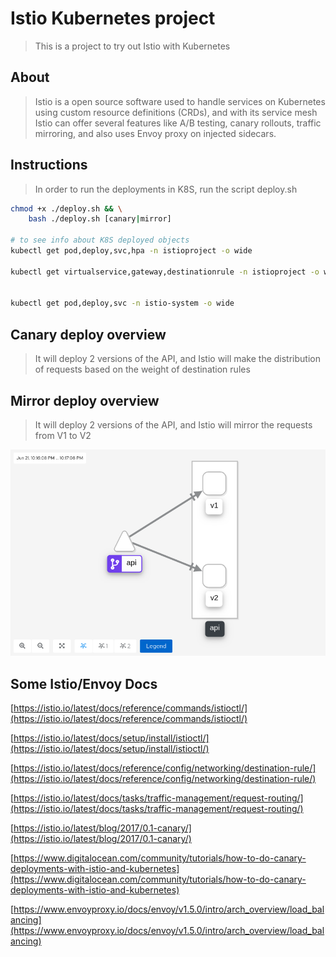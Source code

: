 # Istio Kubernetes project

> This is a project to try out Istio with Kubernetes

## About

> Istio is a open source software used to handle services on Kubernetes using custom resource definitions (CRDs), and with its service mesh Istio can offer several features like A/B testing, canary rollouts, traffic mirroring, and also uses Envoy proxy on injected sidecars.

## Instructions

> In order to run the deployments in K8S, run the script deploy.sh

```bash
chmod +x ./deploy.sh && \
    bash ./deploy.sh [canary|mirror]

# to see info about K8S deployed objects
kubectl get pod,deploy,svc,hpa -n istioproject -o wide

kubectl get virtualservice,gateway,destinationrule -n istioproject -o wide


kubectl get pod,deploy,svc -n istio-system -o wide
```

## Canary deploy overview

> It will deploy 2 versions of the API, and Istio will make the distribution of requests based on the weight of destination rules

## Mirror deploy overview

> It will deploy 2 versions of the API, and Istio will mirror the requests from V1 to V2

![Architecture](https://raw.githubusercontent.com/julio-cesar-development/istio-k8s-project/master/canary-deploy.png)

## Some Istio/Envoy Docs

[https://istio.io/latest/docs/reference/commands/istioctl/](https://istio.io/latest/docs/reference/commands/istioctl/)

[https://istio.io/latest/docs/setup/install/istioctl/](https://istio.io/latest/docs/setup/install/istioctl/)

[https://istio.io/latest/docs/reference/config/networking/destination-rule/](https://istio.io/latest/docs/reference/config/networking/destination-rule/)

[https://istio.io/latest/docs/tasks/traffic-management/request-routing/](https://istio.io/latest/docs/tasks/traffic-management/request-routing/)

[https://istio.io/latest/blog/2017/0.1-canary/](https://istio.io/latest/blog/2017/0.1-canary/)

[https://www.digitalocean.com/community/tutorials/how-to-do-canary-deployments-with-istio-and-kubernetes](https://www.digitalocean.com/community/tutorials/how-to-do-canary-deployments-with-istio-and-kubernetes)

[https://www.envoyproxy.io/docs/envoy/v1.5.0/intro/arch_overview/load_balancing](https://www.envoyproxy.io/docs/envoy/v1.5.0/intro/arch_overview/load_balancing)
